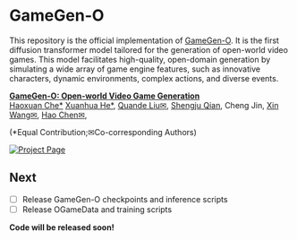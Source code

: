 # GameGen-O
This repository is the official implementation of [GameGen-O](https://gamegen-o.github.io/).
It is the first diffusion transformer model tailored for the generation of open-world video games. This model facilitates high-quality, open-domain generation by simulating a wide array of game engine features, such as innovative characters, dynamic environments, complex actions, and diverse events. 

**[GameGen-O: Open-world Video Game Generation](https://gamegen-o.github.io/)** 
</br>
[Haoxuan Che*](https://chehx.github.io/)
[Xuanhua He*](https://xuanhuahe.github.io/),
[Quande Liu✉](https://liuquande.github.io/),
[Shengju Qian](http://thesouthfrog.com/about.me/),
Cheng Jin,
[Xin Wang✉](https://scholar.google.com/citations?user=2Z1GJ50AAAAJ&hl=zh-CN),
[Hao Chen✉](https://cse.hkust.edu.hk/~jhc/),

(*Equal Contribution;✉Co-corresponding Authors)

[![Project Page](https://img.shields.io/badge/Project-Website-green)](https://gamegen-o.github.io/)
## Next

- [ ] Release GameGen-O checkpoints and inference scripts
- [ ] Release OGameData and training scripts

**Code will be released soon!**
